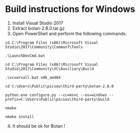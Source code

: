 # Build instructions for Windows

1. Install Visual Studio 2017
2. Extract botan-2.8.0.tar.gz
3. Open PowerShell and perform the following commands:
```
cd C:\Program Files (x86)\Microsoft Visual Studio\2017\Community\Common7\Tools

.\LaunchDevCmd.bat

cd C:\Program Files (x86)\Microsoft Visual Studio\2017\Community\VC\Auxiliary\Build

.\vcvarsall.bat x86_amd64

cd C:\Users\Public\picsou\third-party\botan-2.8.0

python.exe configure.py --cc=msvc --os=windows --prefix=C:\Users\Public\picsou\third-party\build

nmake

nmake install
```
4. It should be ok for Botan !

